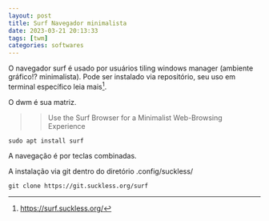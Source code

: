 ```yaml
---
layout: post
title: Surf Navegador minimalista
date: 2023-03-21 20:13:33 
tags: [twm]
categories: softwares
---  
```

O navegador surf é usado por usuários tiling windows manager (ambiente gráfico!? minimalista). Pode ser instalado via repositório, seu uso em terminal específico leia mais[^1].

O dwm é sua matriz.

>> Use the Surf Browser for a Minimalist Web-Browsing Experience

	sudo apt install surf
	
A navegação é por teclas combinadas.

A instalação via git dentro do diretório .config/suckless/

	git clone https://git.suckless.org/surf


[^1]:https://surf.suckless.org/
